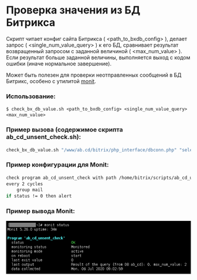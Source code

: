 # Проверка значения из БД Битрикса

Скрипт читает конфиг сайта Битрикса ( <path_to_bxdb_config> ), делает запрос ( <single_num_value_query> ) к его БД, сравнивает результат возвращенный запросом с заданной величиной ( <max_num_value> ).
Если результат больше заданной величины, выполняется выход с кодом ошибки (иначе нормальное завершение).

Может быть полезен для проверки неотправленных сообщений в БД Битрикс, особено с утилитой [monit](https://mmonit.com/monit/).

### Использование:
```console
$ check_bx_db_value.sh <path_to_bxdb_config> <single_num_value_query> <max_num_value>
```
### Пример вызова (содержимое скрипта ab_cd_unsent_check.sh):
```bash
check_bx_db_value.sh "/www/ab.cd/bitrix/php_interface/dbconn.php" "select count(id) from b_event where SUCCESS_EXEC<>'Y'" 2
```
### Пример конфигурации для Monit:

```bash
check program ab_cd_unsent_check with path /home/bitrix/scripts/ab_cd_unsent_check.sh
every 2 cycles
    group mail
if status != 0 then alert
```
### Пример вывода Monit:
![Monit output](https://github.com/AlexeyGogolev/check-bx-db-value/blob/master/monit_output.png?raw=true)
